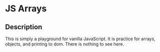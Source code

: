  # JS Arrays
 
 ## Description
 This is simply a playground for vanilla JavaScript. It is practice for arrays, objects, and printing to dom. There is nothing to see here.
